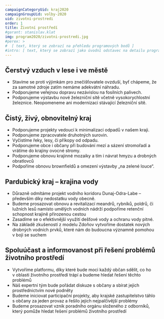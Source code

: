 ```yaml
---
campaignCategoryUid: kraj2020
campaignGroupUid: volby-2020
uid: zivotni-prostredi 
order: 1
title: Životní prostředí
#garant: stanislav.klat 
img: program2020/zivotni-prostredi.jpg
#perex: >
#  [ text, který se zobrazí na přehledu programových bodů ]
#intro: [ text, který se zobrazí jako úvodní odstavec na detailu programového bodu ]
---
```

## Čerstvý vzduch v lese i ve městě
- Stavíme se proti výjimkám pro znečišťovatele ovzduší, byť chápeme, že za samotné zdroje zatím nemáme adekvátní náhradu.
- Podporujeme veřejnou dopravu nezávislou na fosilních palivech.
- Podporujeme výstavbu nové železniční sítě včetně vysokorychlostní železnice. Neopomeneme ani modernizaci stávající železniční sítě. 

## Čistý, živý, obnovitelný kraj
- Podporujeme projekty vedoucí k minimalizaci odpadů v našem kraji.
- Podporujeme zpracovatele druhotných surovin.
- Vyčistíme řeky, lesy, či příkopy od odpadu. 
- Podporujeme obce i občany při budování mezí a sázení stromořadí a vrátíme do krajiny ovocné stromy.
- Podporujeme obnovu krajinné mozaiky a tím i návrat hmyzu a drobných obratlovců
- Podpoříme obnovu brownfieldů a omezení výstavby „na zelené louce“.

## Pardubický kraj – krajina vody
- Důrazně odmítáme projekt vodního koridoru Dunaj-Odra-Labe – především díky nedostatku vody obecně.
- Budeme prosazovat obnovu a revitalizací meandrů, rybníků, poldrů, či lužních lesů namísto umělých vodních nádrží podpoříme retenční schopnost krajině přirozenou cestou
- Zasadíme se o efektivnější využití dešťové vody a ochranu vody pitné.
- Na základě zkušeností z modelu Zdoňov vytvoříme dostatek nových drobných vodních prvků, které nám do budoucna významně pomohou v boji se suchem 

## Spoluúčast a informovanost při řešení problémů životního prostředí
- Vytvoříme platformu, díky které bude moci každý občan sdělit, co ho v oblasti životního prostředí trápí a budeme hledat řešení těchto problémů 
- Náš expertní tým bude pořádat diskuze s občany a sbírat jejich prostřednictvím nové podněty
- Budeme iniciovat participační projekty, aby krajské zastupitelstvo táhlo s občany za jeden provaz a řešilo jejich nejpalčivější problémy
- Budeme prosazovat vznik poradního orgánu složeného z odborníků, který pomůže hledat řešení problémů životního prostředí
